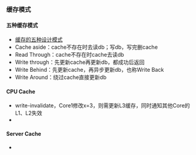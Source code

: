 ### 缓存模式

#### 五种缓存模式
* [缓存的五种设计模式](https://xie.infoq.cn/article/49947a60376964f1c16369a8b)
* Cache aside：cache不存在时去读db；写db，写完删cache
* Read Through：cache不存在时cache去读db
* Write through：先更新cache再更新db，都成功后返回
* Write Behind：先更新cache，再异步更新db，也称Write Back
* Write Around：绕过cache直接更新db

#### CPU Cache
* write-invalidate，Core1修改x=3，则需更新L3缓存，同时通知其他Core的L1、L2失效
* 

#### Server Cache
* 



